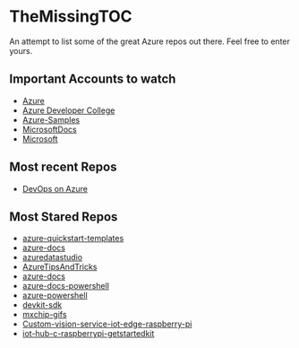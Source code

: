 # TheMissingTOC
An attempt to list some of the great Azure repos out there.
Feel free to enter yours.


## Important Accounts to watch

- [Azure](https://github.com/Azure)
- [Azure Developer College](https://github.com/azuredevcollege)
- [Azure-Samples](https://github.com/Azure-Samples)
- [MicrosoftDocs](https://github.com/MicrosoftDocs)
- [Microsoft](https://github.com/microsoft)

## Most recent Repos

- [DevOps on Azure](https://github.com/azuredevcollege/devops)

## Most Stared Repos

- [azure-quickstart-templates](https://github.com/Azure/azure-quickstart-templates)
- [azure-docs](https://github.com/MicrosoftDocs/azure-docs)
- [azuredatastudio](https://github.com/microsoft/azuredatastudio)
- [AzureTipsAndTricks](https://github.com/microsoft/AzureTipsAndTricks)
- [azure-docs](https://github.com/MicrosoftDocs/azure-docs)
- [azure-docs-powershell](https://github.com/MicrosoftDocs/azure-docs-powershell)
- [azure-powershell](https://github.com/Azure/azure-powershell)
- [devkit-sdk](https://github.com/microsoft/devkit-sdk)
- [mxchip-gifs](https://github.com/Azure-Samples/mxchip-gifs)
- [Custom-vision-service-iot-edge-raspberry-pi](https://github.com/Azure-Samples/Custom-vision-service-iot-edge-raspberry-pi)
- [iot-hub-c-raspberrypi-getstartedkit](https://github.com/Azure-Samples/iot-hub-c-raspberrypi-getstartedkit)
